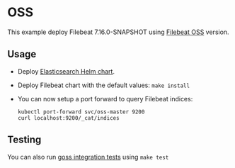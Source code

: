 # OSS

This example deploy Filebeat 7.16.0-SNAPSHOT using [Filebeat OSS][] version.


## Usage

* Deploy [Elasticsearch Helm chart][].

* Deploy Filebeat chart with the default values: `make install`

* You can now setup a port forward to query Filebeat indices:

  ```
  kubectl port-forward svc/oss-master 9200
  curl localhost:9200/_cat/indices
  ```


## Testing

You can also run [goss integration tests][] using `make test`


[filebeat oss]: https://www.elastic.co/downloads/beats/filebeat-oss
[elasticsearch helm chart]: https://github.com/elastic/helm-charts/tree/7.x/elasticsearch/examples/oss/
[goss integration tests]: https://github.com/elastic/helm-charts/tree/7.x/filebeat/examples/oss/test/goss.yaml
